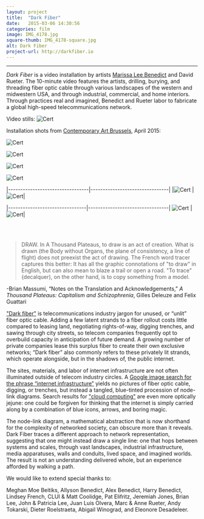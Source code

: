 ```yaml
---
layout: project
title:  "Dark Fiber"
date:   2015-03-06 14:30:56
categories: film
image: IMG_4178.jpg
square-thumb: IMG_4178-square.jpg
alt: Dark Fiber
project-url: http://darkfiber.io
---
```

*** ***  
  
*Dark Fiber* is a video installation by artists [Marissa Lee Benedict](http://marissaleebenedict.com) and David Rueter. The 10-minute video features the artists, drilling, burying, and threading fiber optic cable through various landscapes of the western and midwestern USA, and through industrial, commercial, and home interiors. Through practices real and imagined, Benedict and Rueter labor to fabricate a global high-speed telecommunications network.

Video stills:
![Cert](/img/large/stills-space.jpg)

Installation shots from [Contemporary Art Brussels](http://cab.be), April 2015:

![Cert](/img/large/IMG_4609.jpg)

![Cert](/img/large/IMG_4780.jpg)

![Cert](/img/large/IMG_4772.jpg)

![Cert](/img/large/IMG_4606.jpg)

|---------------------------------|--------------------------------|
|![Cert](/img/large/IMG_4741.jpg) |![Cert](/img/large/IMG_4712.jpg)|

|--------------------------------|---------------------------------|
![Cert](/img/large/IMG_4699.jpg) | ![Cert](/img/large/IMG_4677.jpg)|

<br><br>

>DRAW. In A Thousand Plateaus, to draw is an act of creation. What is drawn (the Body without Organs, the plane of consistency, a line of flight) does not preexist the act of drawing. The French word tracer captures this better: It has all the graphic connotations of "to draw" in English, but can also mean to blaze a trail or open a road. "To trace" {decalquer), on the other hand, is to copy something from a model.

-Brian Massumi, “Notes on the Translation and Acknowledgements,” *A Thousand Plateaus: Capitalism and Schizophrenia*, Gilles Deleuze and Felix Guattari



["Dark fiber"](http://en.wikipedia.org/wiki/Dark_fibre) is telecommunications industry jargon for unused, or “unlit” fiber optic cable. Adding a few latent strands to a fiber rollout costs little compared to leasing land, negotiating rights-of-way, digging trenches, and sawing through city streets, so telecom companies frequently opt to overbuild capacity in anticipation of future demand. A growing number of private companies lease this surplus fiber to create their own exclusive networks; “Dark fiber” also commonly refers to these privately lit strands, which operate alongside, but in the shadows of, the public internet.

The sites, materials, and labor of internet infrastructure are not often illuminated outside of telecom industry circles. A [Google image search for the phrase “internet infrastructure”](https://www.google.com/search?site=imghp&tbm=isch&source=hp&q=internet+infrastructure&oq=internet+infrastructure) yields no pictures of fiber optic cable, digging, or trenches, but instead a tangled, blue-tinted procession of node-link diagrams. Search results for ["cloud computing"](https://www.google.com/search?site=imghp&tbm=isch&source=hp&q=internet+infrastructure&oq=cloud+computing) are even more optically jejune: one could be forgiven for thinking that the internet is simply carried along by a combination of blue icons, arrows, and boring magic.

The node-link diagram, a mathematical abstraction that is now shorthand for the complexity of networked society, can obscure more than it reveals. Dark Fiber traces a different approach to network representation, suggesting that one might instead draw a single line: one that hops between systems and scales, through vast landscapes, industrial infrastructure, media apparatuses, walls and conduits, lived space, and imagined worlds. The result is not an understanding delivered whole, but an experience afforded by walking a path.

We would like to extend special thanks to:

Meghan Moe Beitiks, Allyson Benedict, Alex Benedict, Harry Benedict, Lindsey French, CLUI & Matt Coolidge, Pat Elifritz, Jeremiah Jones, Brian Lee, John & Patricia Lee, Juan Luis Olvera, Marc & Anne Rueter, Andy Tokarski, Dieter Roelstraeta, Abigail Winograd, and Eleonore Desadeleer.

